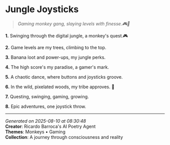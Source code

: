 # Jungle Joysticks

> *Gaming monkey gang, slaying levels with finesse.🎮🐒*

**1.** Swinging through the digital jungle, a monkey's quest.🎮


**2.** Game levels are my trees, climbing to the top.


**3.** Banana loot and power-ups, my jungle perks.


**4.** The high score's my paradise, a gamer's mark.


**5.** A chaotic dance, where buttons and joysticks groove.


**6.** In the wild, pixelated woods, my tribe approves. 🐒


**7.** Questing, swinging, gaming, growing.


**8.** Epic adventures, one joystick throw.



---

*Generated on 2025-08-10 at 08:30:48*  
**Creator**: Ricardo Barroca's AI Poetry Agent  
**Themes**: Monkeys • Gaming  
**Collection**: A journey through consciousness and reality